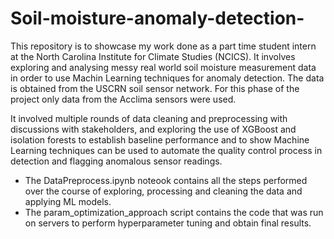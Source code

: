 # Soil-moisture-anomaly-detection-
This repository is to showcase my work done as a part time student intern at the North Carolina Institute for Climate Studies (NCICS). It involves exploring and analysing messy real world soil moisture measurement data in order to use Machin Learning techniques for anomaly detection. The data is obtained from the USCRN soil sensor network. For this phase of the project only data from the Acclima sensors were used.

It involved multiple rounds of data cleaning and preprocessing with discussions with stakeholders, and exploring the use of XGBoost and isolation forests to establish baseline performance and to show Machine Learning techniques can be used to automate the quality control process in detection and flagging anomalous sensor readings.

* The DataPreprocess.ipynb noteook contains all the steps performed over the course of exploring, processing and cleaning the data and applying ML models.
* The param_optimization_approach script contains the code that was run on servers to perform hyperparameter tuning and obtain final results.
